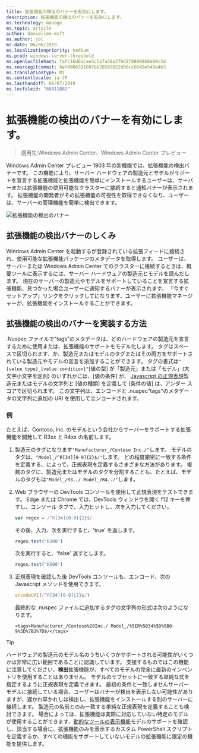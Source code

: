 ```yaml
---
title: 拡張機能の検出のバナーを有効にします。
description: 拡張機能の検出のバナーを有効にします。
ms.technology: manage
ms.topic: article
author: daniellee-msft
ms.author: jol
ms.date: 06/06/2019
ms.localizationpriority: medium
ms.prod: windows-server-threshold
ms.openlocfilehash: fafc16d6acae3c5a7a58a379d2f88998b8e98c3d
ms.sourcegitcommit: 6ef4986391607bb28593852d06cc6645e548a4b3
ms.translationtype: MT
ms.contentlocale: ja-JP
ms.lasthandoff: 06/07/2019
ms.locfileid: "66811882"
---
```

# <a name="enabling-the-extension-discovery-banner"></a>拡張機能の検出のバナーを有効にします。

>適用先:Windows Admin Center、Windows Admin Center プレビュー

Windows Admin Center プレビュー 1903 年の新機能では、拡張機能の検出バナーです。 この機能により、サーバー ハードウェアの製造元とモデルがサポートを宣言する拡張機能と拡張機能を簡単にインストールするユーザーは、サーバーまたは拡張機能の使用可能なクラスターに接続すると通知バナーが表示されます。 拡張機能の開発者がその拡張機能の可視性を取得できなくなり、ユーザーは、サーバーの管理機能を簡単に検出できます。

![拡張機能の検出のバナー](../../media/extend-guides-extension-discovery-banner/extension-discovery-banner.png)

## <a name="how-the-extension-discovery-banner-works"></a>拡張機能の検出バナーのしくみ

Windows Admin Center を起動するが登録されている拡張フィードに接続され、使用可能な拡張機能パッケージのメタデータを取得します。 ユーザーは、サーバーまたは Windows Admin Center でのクラスターに接続するときは、概要ツールに表示するには、サーバー ハードウェアの製造元とモデルを読んだします。 現在のサーバーの製造元やモデルをサポートしていることを宣言する拡張機能、見つかった場合ユーザーに通知するバナーが表示されます。 「今すぐセットアップ」リンクをクリックしてになります、ユーザーに拡張機能マネージャーが、拡張機能をインストールすることができます。

## <a name="how-to-implement-the-extension-discovery-banner"></a>拡張機能の検出のバナーを実装する方法

.Nuspec ファイルで"tags"のメタデータは、どのハードウェアの製造元を宣言するために使用または、拡張機能のサポートをモデル化します。 タグはスペースで区切られます、か、製造元またはモデルのタグまたはその両方をサポートされている製造元やモデルの宣言を追加することができます。 タグの書式は``"[value type]_[value condition]"``[値の型] が「製造元」または「モデル」(大文字小文字を区別) のいずれかには、[値の条件] が、 [Javascript の正規表現](https://developer.mozilla.org/en-US/docs/Web/JavaScript/Guide/Regular_Expressions)製造元またはモデルの文字列と [値の種類] を定義して [条件の値] は、アンダー スコアで区切られます。 この文字列は、エンコードと .nuspec"tags"のメタデータの文字列に追加の URI を使用してエンコードされます。

### <a name="example"></a>例

たとえば、Contoso, Inc. のモデルという会社からサーバーをサポートする拡張機能を開発して R3xx と R4xx の名前します。

1. 製造元のタグになります``"Manufacturer_/Contoso Inc./"``します。 モデルのタグは、``"Model_/^R[34][0-9]{2}$/"``します。 どの程度厳密に一致する条件を定義する、によって、正規表現を定義するさまざまな方法があります。 複数のタグに、製造元またはモデルのタグを分割することも、たとえば、モデルのタグもは``"Model_/R3../ Model_/R4../"``します。
2. Web ブラウザーの DevTools コンソールを使用して正規表現をテストできます。 Edge または Chrome では、DevTools ウィンドウを開く f12 キーを押すし、コンソール タブで、入力ヒットし、次を入力してください。

   ```javascript
   var regex = /^R[34][0-9]{2}$/
   ```

   その後、入力、次を実行すると、'true' を返します。

   ```javascript
   regex.test('R300')
   ```

   次を実行すると、'false' 返すとします。

   ```javascript
   regex.test('R500')
   ```

3. 正規表現を確認した後 DevTools コンソールも、エンコード、次の Javascript メソッドを使用できます。

   ```javascript
   encodeURI(/^R[34][0-9]{2}$/)
   ```

   最終的な .nuspec ファイルに追加するタグの文字列の形式は次のようになります。

   ```
   <tags>Manufacturer_/Contoso%20Inc./ Model_/%5ER%5B34%5D%5B0-9%5D%7B2%7D$/</tags>
   ```

> [!Tip]
> ハードウェアの製造元のモデル名のうちいくつかサポートされる可能性がいくつかは非常に広い範囲であることに認識しています。 支援するものではこの機能に注意してください、**検出**拡張機能が、すべてのモデルの完全に最新のインベントリを使用することはありません。 モデルのサブセットに一致する単純な式を指定するように正規表現を定義できます。 最初の条件と一致しませんサーバー モデルに接続している場合、ユーザーはバナーが検出を表示しない可能性がありますが、遅かれ早かれしは検出し、拡張機能をインストールする別のサーバーに接続します。 製造元の名前とのみ一致する単純な正規表現を定義することも検討できます。 場合によっては、拡張機能は実際に対応していない特定のモデルが使用することができます、[動的なツールの表示機能](./dynamic-tool-display.md)モデルのサポートを確認し、該当する場合に、拡張機能のみを表示するカスタム PowerShell スクリプトを定義するか、すべての機能をサポートしていないモデルの拡張機能に限定の機能を提供します。